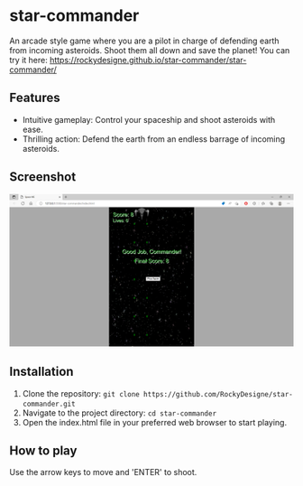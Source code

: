 # star-commander

An arcade style game where you are a pilot in charge of defending earth from incoming asteroids. Shoot them all down and save the planet!
You can try it here: https://rockydesigne.github.io/star-commander/star-commander/

## Features

- Intuitive gameplay: Control your spaceship and shoot asteroids with ease.
- Thrilling action: Defend the earth from an endless barrage of incoming asteroids.

## Screenshot

![arcade shooter](./screenshots/ss1.png)


## Installation

1. Clone the repository: `git clone https://github.com/RockyDesigne/star-commander.git`
2. Navigate to the project directory: `cd star-commander`
3. Open the index.html file in your preferred web browser to start playing.

## How to play

Use the arrow keys to move and 'ENTER' to shoot.
